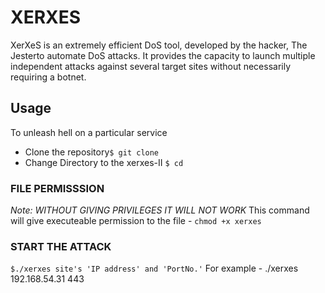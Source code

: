 # XERXES
XerXeS is an extremely efficient DoS tool, developed by the hacker, The Jesterto automate DoS attacks. It provides the capacity to launch multiple independent attacks against several target sites without necessarily requiring a botnet.

## Usage
To unleash hell on a particular service 
- Clone the repository`$ git clone `
- Change Directory to the xerxes-II `$ cd `

### FILE PERMISSSION
*Note: WITHOUT GIVING PRIVILEGES IT WILL NOT WORK*
This command will give executeable permission to the file - `chmod +x xerxes`

### START THE ATTACK
`$./xerxes site's 'IP address' and 'PortNo.'`
  For example - ./xerxes 192.168.54.31 443


